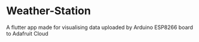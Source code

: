 # Weather-Station
A flutter app made for visualising data uploaded by Arduino ESP8266 board to Adafruit Cloud
